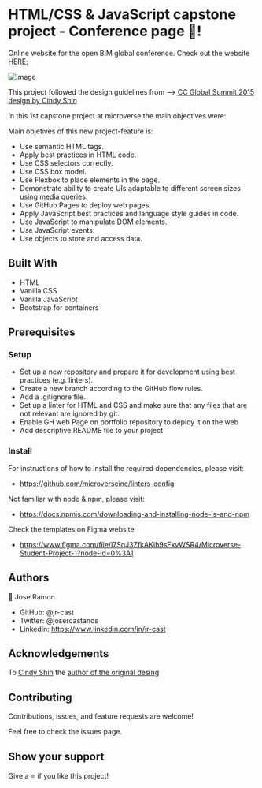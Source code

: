 # HTML/CSS & JavaScript capstone project - Conference page 🏅!

Online website for the open BIM global conference. Check out the website [HERE](https://jr-cast.github.io/openBIM-conference-sample/index.html);

![image](https://user-images.githubusercontent.com/58822719/166174363-ef0df950-6a8a-4a1a-9d79-587ef6a8e959.png)

This project followed the design guidelines from --> [CC Global Summit 2015 design by Cindy Shin](https://www.behance.net/gallery/29845175/CC-Global-Summit-2015])

In this 1st capstone project at microverse the main objectives were:

Main objetives of this new project-feature is:

* Use semantic HTML tags.
* Apply best practices in HTML code.
* Use CSS selectors correctly.
* Use CSS box model.
* Use Flexbox to place elements in the page.
* Demonstrate ability to create UIs adaptable to different screen sizes using media queries.
* Use GitHub Pages to deploy web pages.
* Apply JavaScript best practices and language style guides in code.
* Use JavaScript to manipulate DOM elements.
* Use JavaScript events.
* Use objects to store and access data.

## Built With

- HTML
- Vanilla CSS 
- Vanilla JavaScript
- Bootstrap for containers

## Prerequisites

### Setup

- Set up a new repository and prepare it for development using best practices (e.g. linters).
- Create a new branch according to the GitHub flow rules.
- Add a .gitignore file.
- Set up a linter for HTML and CSS and make sure that any files that are not relevant are ignored by git.
- Enable GH web Page on portfolio repository to deploy it on the web
- Add descriptive README file to your project

### Install

For instructions of how to install the required dependencies, please visit:

- https://github.com/microverseinc/linters-config

Not familiar with node & npm, please visit:

- https://docs.npmjs.com/downloading-and-installing-node-js-and-npm

Check the templates on Figma website

- https://www.figma.com/file/l7SqJ3ZfkAKih9sFxvWSR4/Microverse-Student-Project-1?node-id=0%3A1

## Authors

:bust_in_silhouette: Jose Ramon

- GitHub: @jr-cast
- Twitter: @josercastanos
- LinkedIn: https://www.linkedin.com/in/jr-cast

## Acknowledgements

To [Cindy Shin](https://www.behance.net/adagio07) the [author of the original desing](https://www.behance.net/gallery/29845175/CC-Global-Summit-2015) 

## Contributing

Contributions, issues, and feature requests are welcome!

Feel free to check the issues page.

## Show your support

Give a :star: if you like this project!
